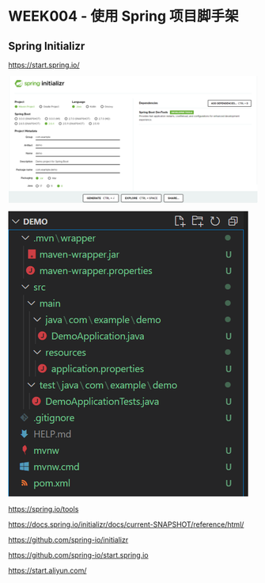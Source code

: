 # WEEK004 - 使用 Spring 项目脚手架

## Spring Initializr

https://start.spring.io/

![](./images/spring-initializr.png)

![](./images/demo-project-structure.png)

https://spring.io/tools

https://docs.spring.io/initializr/docs/current-SNAPSHOT/reference/html/

https://github.com/spring-io/initializr

https://github.com/spring-io/start.spring.io

https://start.aliyun.com/

